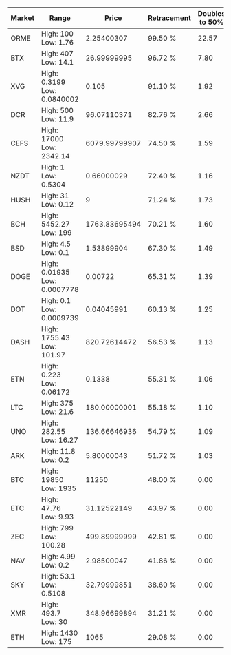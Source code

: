 | Market | Range | Price| Retracement | Doubles to 50% |
| --- | --- | --- | --- | --- |
| ORME | High: 100<br />Low: 1.76 | 2.25400307 | 99.50 % | 22.57 |
| BTX | High: 407<br />Low: 14.1 | 26.99999995 | 96.72 % | 7.80 |
| XVG | High: 0.3199<br />Low: 0.0840002 | 0.105 | 91.10 % | 1.92 |
| DCR | High: 500<br />Low: 11.9 | 96.07110371 | 82.76 % | 2.66 |
| CEFS | High: 17000<br />Low: 2342.14 | 6079.99799907 | 74.50 % | 1.59 |
| NZDT | High: 1<br />Low: 0.5304 | 0.66000029 | 72.40 % | 1.16 |
| HUSH | High: 31<br />Low: 0.12 | 9 | 71.24 % | 1.73 |
| BCH | High: 5452.27<br />Low: 199 | 1763.83695494 | 70.21 % | 1.60 |
| BSD | High: 4.5<br />Low: 0.1 | 1.53899904 | 67.30 % | 1.49 |
| DOGE | High: 0.01935<br />Low: 0.0007778 | 0.00722 | 65.31 % | 1.39 |
| DOT | High: 0.1<br />Low: 0.0009739 | 0.04045991 | 60.13 % | 1.25 |
| DASH | High: 1755.43<br />Low: 101.97 | 820.72614472 | 56.53 % | 1.13 |
| ETN | High: 0.223<br />Low: 0.06172 | 0.1338 | 55.31 % | 1.06 |
| LTC | High: 375<br />Low: 21.6 | 180.00000001 | 55.18 % | 1.10 |
| UNO | High: 282.55<br />Low: 16.27 | 136.66646936 | 54.79 % | 1.09 |
| ARK | High: 11.8<br />Low: 0.2 | 5.80000043 | 51.72 % | 1.03 |
| BTC | High: 19850<br />Low: 1935 | 11250 | 48.00 % | 0.00 |
| ETC | High: 47.76<br />Low: 9.93 | 31.12522149 | 43.97 % | 0.00 |
| ZEC | High: 799<br />Low: 100.28 | 499.89999999 | 42.81 % | 0.00 |
| NAV | High: 4.99<br />Low: 0.2 | 2.98500047 | 41.86 % | 0.00 |
| SKY | High: 53.1<br />Low: 0.5108 | 32.79999851 | 38.60 % | 0.00 |
| XMR | High: 493.7<br />Low: 30 | 348.96699894 | 31.21 % | 0.00 |
| ETH | High: 1430<br />Low: 175 | 1065 | 29.08 % | 0.00 |
